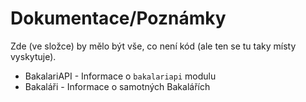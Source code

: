 # Dokumentace/Poznámky
Zde (ve složce) by mělo být vše, co není kód (ale ten se tu taky místy vyskytuje).

- BakalariAPI - Informace o `bakalariapi` modulu
- Bakaláři - Informace o samotných Bakalářích

